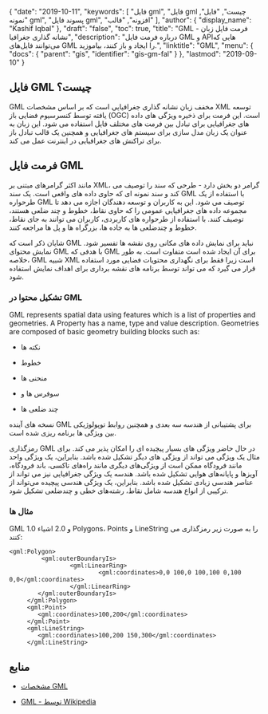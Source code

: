 {
  "date": "2019-10-11",
  "keywords": [
"فایل gml",
"فایل gml چیست",
"فایل",
"نمونه gml",
"پسوند فایل gml",
"افزونه",
"قالب"
],
  "author": {
    "display_name": "Kashif Iqbal"
},
  "draft": "false",
  "toc": true,
  "title": "GML - فرمت فایل زبان نشانه گذاری جغرافیا",
  "description": "درباره فرمت فایل GML و APIهایی که می‌توانند فایل‌های GML را ایجاد و باز کنند، بیاموزید.",
  "linktitle": "GML",
  "menu": {
    "docs": {
      "parent": "gis",
      "identifier": "gis-gm-fal"
}
},
  "lastmod": "2019-09-10"
}

## فایل GML چیست؟

GML مخفف زبان نشانه گذاری جغرافیایی است که بر اساس مشخصات XML توسعه یافته توسط کنسرسیوم فضایی باز (OGC) است. این فرمت برای ذخیره ویژگی های داده های جغرافیایی برای تبادل بین فرمت های مختلف فایل استفاده می شود. این زبان به عنوان یک زبان مدل سازی برای سیستم های جغرافیایی و همچنین یک قالب تبادل باز برای تراکنش های جغرافیایی در اینترنت عمل می کند.

## فرمت فایل GML ##

مانند اکثر گرامرهای مبتنی بر XML، گرامر دو بخش دارد - طرحی که سند را توصیف می کند و سند نمونه ای که حاوی داده های واقعی است. یک سند GML با استفاده از یک طرحواره GML توصیف می شود. این به کاربران و توسعه دهندگان اجازه می دهد تا مجموعه داده های جغرافیایی عمومی را که حاوی نقاط، خطوط و چند ضلعی هستند، توصیف کنند. با استفاده از طرحواره های کاربردی، کاربران می توانند به جای نقاط، خطوط و چندضلعی ها به جاده ها، بزرگراه ها و پل ها مراجعه کنند.

شایان ذکر است که GML نباید برای نمایش داده های مکانی روی نقشه ها تفسیر شود. نمایش محتوای GML با هدفی که GML برای آن ایجاد شده است متفاوت است. به طور خلاصه، GML شبیه XML است زیرا فقط برای نگهداری محتویات فضایی مورد استفاده قرار می گیرد که می تواند توسط برنامه های نقشه برداری برای اهداف نمایش استفاده شود.

### تشکیل محتوا در GML ###

GML represents spatial data using features which is a list of properties and geometries. A Property has a name, type and value description. Geometries are composed of basic geometry building blocks such as:

* نکته ها

* خطوط

* منحنی ها

* سوفرس ها و

* چند ضلعی ها


نسخه های آینده GML برای پشتیبانی از هندسه سه بعدی و همچنین روابط توپولوژیکی بین ویژگی ها برنامه ریزی شده است.

رمزگذاری GML در حال حاضر ویژگی های بسیار پیچیده ای را امکان پذیر می کند. برای مثال یک ویژگی می تواند از ویژگی های دیگر تشکیل شده باشد. بنابراین، یک ویژگی واحد مانند فرودگاه ممکن است از ویژگی‌های دیگری مانند راه‌های تاکسی، باند فرودگاه، آویزها و پایانه‌های هوایی تشکیل شده باشد. هندسه یک ویژگی جغرافیایی نیز می تواند از عناصر هندسی زیادی تشکیل شده باشد. بنابراین، یک ویژگی هندسی پیچیده می‌تواند از ترکیبی از انواع هندسه شامل نقاط، رشته‌های خطی و چندضلعی تشکیل شود.

### مثال ها ###

GML 1.0 و 2.0 اشیاء Polygons، Points و LineString را به صورت زیر رمزگذاری می کنند:

```
<gml:Polygon>
         <gml:outerBoundaryIs>
                 <gml:LinearRing>
                         <gml:coordinates>0,0 100,0 100,100 0,100 0,0</gml:coordinates>
                 </gml:LinearRing>
        </gml:outerBoundaryIs>
     </gml:Polygon>
     <gml:Point>
        <gml:coordinates>100,200</gml:coordinates>
     </gml:Point>
     <gml:LineString>
        <gml:coordinates>100,200 150,300</gml:coordinates>
     </gml:LineString>
```

## منابع ##

* [مشخصات GML](https://www.ogc.org/standard/gml/)

* [GML - توسط Wikipedia](https://en.wikipedia.org/wiki/Geography_Markup_Language)


